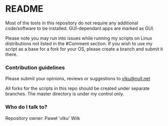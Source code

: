# README #

Most of the tools in this repository do not require any additional code/software to be installed. GUI-dependant apps are marked as GUI.

Please note you may run into issues while running my scripts on Linux distributions not listed in the #Comment section. If you wish to use my script as a base for a fork for your OS, please create a branch and submit it there.

### Contribution guidelines ###

Please submit your opinions, reviews or suggestions to vlku@null.net

All forks for the scripts in this repo should be created under separate branches. The master directory is under my control only.

### Who do I talk to? ###

Repository owner: Paweł 'vlku' Wilk